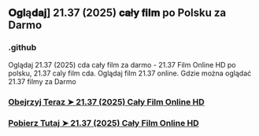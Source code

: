 ## 𝐎𝐠𝐥ą𝐝𝐚𝐣] 21.37 (2025) 𝐜𝐚ł𝐲 𝐟𝐢𝐥𝐦 po Polsku za Darmo

### .github

Oglądaj 21.37 (2025) cda cały film za darmo - 21.37 Film Online HD po polsku, 21.37 caly film cda. Oglądaj film 21.37 online. Gdzie można oglądać 21.37 filmy za Darmo

### [Obejrzyj Teraz ➤ 21.37 (2025) Cały Film Online HD](https://watching4khdmovies.blogspot.com/2025/04/2137.html)

### [Pobierz Tutaj ➤ 21.37 (2025) Cały Film Online HD](https://watching4khdmovies.blogspot.com/2025/04/2137.html)
